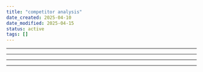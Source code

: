 ```yaml
---
title: "competitor analysis"
date_created: 2025-04-10
date_modified: 2025-04-15
status: active
tags: []
---
```


---

---

---

---


